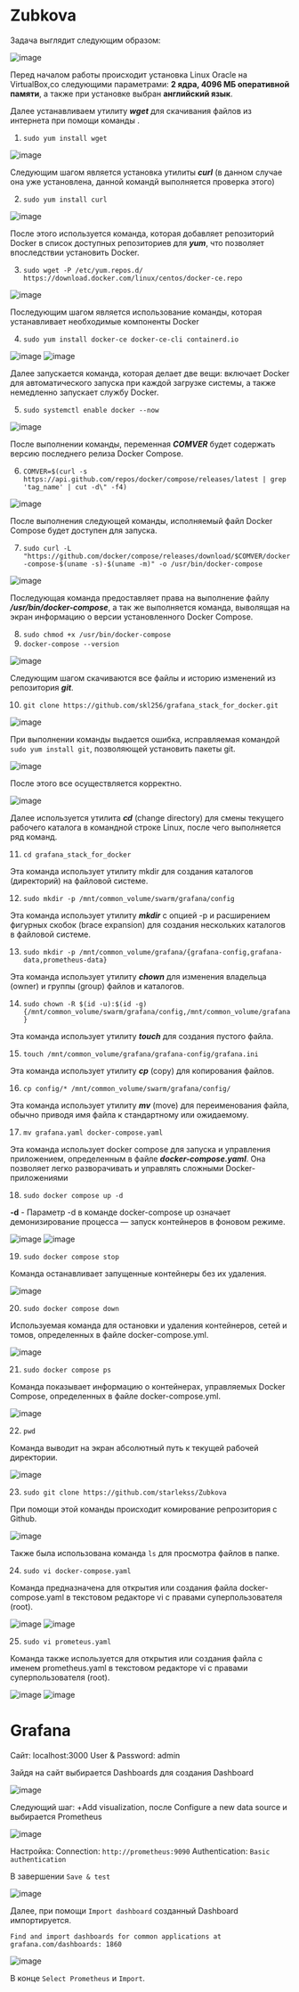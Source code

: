 # Zubkova

Задача выглядит следующим образом: 

![image](https://github.com/user-attachments/assets/6f93137e-1c8d-4d57-8627-67720dbcab51)

Перед началом работы происходит установка Linux Oracle на VirtualBox,со следующими параметрами: **2 ядра, 4096 МБ оперативной памяти**, а также при установке выбран **английский язык**.

Далее устанавливаем утилиту ***wget*** для скачивания файлов из интернета при помощи команды .
1. `sudo yum install wget`

![image](https://github.com/user-attachments/assets/8e4159ce-489a-429f-bee6-f631c59235b7)

Следующим шагом является установка утилиты ***curl*** (в данном случае она уже установлена, данной командй выполняется проверка этого)

2. `sudo yum install curl`

![image](https://github.com/user-attachments/assets/4ff3633d-5c9a-4fa0-956a-6ff2cfbc0bae)

После этого используется команда, которая добавляет репозиторий Docker в список доступных репозиториев для ***yum***, что позволяет впоследствии установить Docker.

3. `sudo wget -P /etc/yum.repos.d/ https://download.docker.com/linux/centos/docker-ce.repo`

![image](https://github.com/user-attachments/assets/7789a60b-b21a-4f77-8fc8-60be58694b6f)

Последующим шагом является использование команды, которая устанавливает необходимые компоненты Docker

4. `sudo yum install docker-ce docker-ce-cli containerd.io`

![image](https://github.com/user-attachments/assets/ca4390f7-d974-41ef-aa54-2a93321a54e6)
![image](https://github.com/user-attachments/assets/9985b547-238b-4274-9ba5-c171573ef681)

Далее запускается команда, которая делает две вещи: включает Docker для автоматического запуска при каждой загрузке системы, а также немедленно запускает службу Docker.

5. `sudo systemctl enable docker --now`

![image](https://github.com/user-attachments/assets/434ef98e-1550-4313-ad4a-321f869b20c7)

После выполнении команды, переменная ***COMVER*** будет содержать версию последнего релиза Docker Compose.

6. `COMVER=$(curl -s https://api.github.com/repos/docker/compose/releases/latest | grep 'tag_name' | cut -d\" -f4)`
   
![image](https://github.com/user-attachments/assets/1a212480-639d-4f8a-8ea1-6a4999b0c8d4)

После выполнения следующей команды, исполняемый файл Docker Compose будет доступен для запуска.

7. `sudo curl -L "https://github.com/docker/compose/releases/download/$COMVER/docker-compose-$(uname -s)-$(uname -m)" -o /usr/bin/docker-compose`

![image](https://github.com/user-attachments/assets/0259be5a-f105-455d-9444-41c3f37684c2)

Последующая команда предоставляет права на выполнение файлу ***/usr/bin/docker-compose***, а так же выполняется команда, выволящая на экран информацию о версии установленного Docker Compose.

8. `sudo chmod +x /usr/bin/docker-compose`
9. `docker-compose --version`

![image](https://github.com/user-attachments/assets/59f65146-0ea2-44f2-aaa9-eeea7e87a8a0)

Следующим шагом скачиваются все файлы и историю изменений из репозитория ***git***.

10. `git clone https://github.com/skl256/grafana_stack_for_docker.git`

![image](https://github.com/user-attachments/assets/1d7d8c74-781d-41f0-8cdf-c93e8dddeb57)

При выполнении команды выдается ошибка, исправляемая командой `sudo yum install git`, позволяющей установить пакеты git.

![image](https://github.com/user-attachments/assets/04387a49-2c18-4062-95d4-7efaa2f39717)

После этого все осуществляется корректно.

![image](https://github.com/user-attachments/assets/6189a7c3-3798-4c63-af38-4942f4781bfc)

Далее используется утилита ***cd*** (change directory) для смены текущего рабочего каталога в командной строке Linux, после чего выполняется ряд команд.

11. `cd grafana_stack_for_docker`

Эта команда использует утилиту mkdir для создания каталогов (директорий) на файловой системе.

12. `sudo mkdir -p /mnt/common_volume/swarm/grafana/config`
    
Эта команда использует утилиту ***mkdir*** с опцией -p и расширением фигурных скобок (brace expansion) для создания нескольких каталогов в файловой системе.

13. `sudo mkdir -p /mnt/common_volume/grafana/{grafana-config,grafana-data,prometheus-data}`
    
Эта команда использует утилиту ***chown*** для изменения владельца (owner) и группы (group) файлов и каталогов.

14. `sudo chown -R $(id -u):$(id -g) {/mnt/common_volume/swarm/grafana/config,/mnt/common_volume/grafana}`

Эта команда использует утилиту ***touch*** для создания пустого файла.

15. `touch /mnt/common_volume/grafana/grafana-config/grafana.ini`

Эта команда использует утилиту ***cp*** (copy) для копирования файлов.

16. `cp config/* /mnt/common_volume/swarm/grafana/config/`
    
Эта команда использует утилиту ***mv*** (move) для переименования файла, обычно приводя имя файла к стандартному или ожидаемому.

17. `mv grafana.yaml docker-compose.yaml`
    
Эта команда использует docker compose для запуска и управления приложением, определенным в файле ***docker-compose.yaml***. Она позволяет легко разворачивать и управлять сложными Docker-приложениями

18. `sudo docker compose up -d`
    
**-d** - Параметр -d в команде docker-compose up означает демонизирование процесса — запуск контейнеров в фоновом режиме.

![image](https://github.com/user-attachments/assets/735ac101-8d4c-43ec-99cf-091147f47beb)
![image](https://github.com/user-attachments/assets/37878b46-eede-4aea-add4-7f3c6ff73197)

19. `sudo docker compose stop`

Команда останавливает запущенные контейнеры без их удаления.

![image](https://github.com/user-attachments/assets/c86312bd-af46-4596-b030-66f4ee054682)

20. `sudo docker compose down`

Используемая команда для остановки и удаления контейнеров, сетей и томов, определенных в файле docker-compose.yml.

![image](https://github.com/user-attachments/assets/b04e92d1-7da7-4958-b2bc-29b88051b5a2)

21. `sudo docker compose ps`
    
Команда показывает информацию о контейнерах, управляемых Docker Compose, определенных в файле docker-compose.yml.

![image](https://github.com/user-attachments/assets/ab2365b4-43da-4bf1-88ef-c5bb73eb15da)

22. `pwd`

Команда выводит на экран абсолютный путь к текущей рабочей директории.

![image](https://github.com/user-attachments/assets/ded45dca-3500-4329-b36d-1cb4416ef451)

23. `sudo git clone https://github.com/starlekss/Zubkova`

При помощи этой команды происходит комирование репрозитория с Github.

![image](https://github.com/user-attachments/assets/5c1bf1f1-29e1-409b-a4c9-96c7d291ea62)

Также была использована команда `ls` для просмотра файлов в папке.

24. `sudo vi docker-compose.yaml`
    
Команда предназначена для открытия или создания файла docker-compose.yaml в текстовом редакторе vi с правами суперпользователя (root).

![image](https://github.com/user-attachments/assets/b8b300af-678e-4529-be4f-084640514473)
![image](https://github.com/user-attachments/assets/f6ebf3bb-26bb-4ff4-819e-3c4813c6b747)

25. `sudo vi prometeus.yaml`
    
Команда также используется для открытия или создания файла с именем prometheus.yaml в текстовом редакторе vi с правами суперпользователя (root).

![image](https://github.com/user-attachments/assets/681bccc8-0e1c-466f-90e0-35af7edaa3ef)
![image](https://github.com/user-attachments/assets/eaa94ac6-54c7-48ea-be47-7ca3079f148f)

# Grafana

Сайт: localhost:3000 
User & Password: admin

Зайдя на сайт выбирается Dashboards для создания Dashboard

![image](https://github.com/user-attachments/assets/8bfe99f0-8f37-4d6a-95c7-9de146e6915b)

Следующий шаг: +Add visualization, после Configure a new data source и выбирается Prometheus

![image](https://github.com/user-attachments/assets/564bdfb5-09b3-47b1-9fec-06d3a96b6629)

Настройка: 
Connection: `http://prometheus:9090`
Authentication: `Basic authentication`

В завершении `Save & test`

![image](https://github.com/user-attachments/assets/45066f6a-7e4e-4f36-b26b-bfdf38a6b659)

Далее, при помощи `Import dashboard` созданный Dashboard импортируется. 

`Find and import dashboards for common applications at grafana.com/dashboards: 1860`

![image](https://github.com/user-attachments/assets/c6c4684f-bb09-45e3-a6b3-438be377aa55)

В конце `Select Prometheus` и `Import`.




